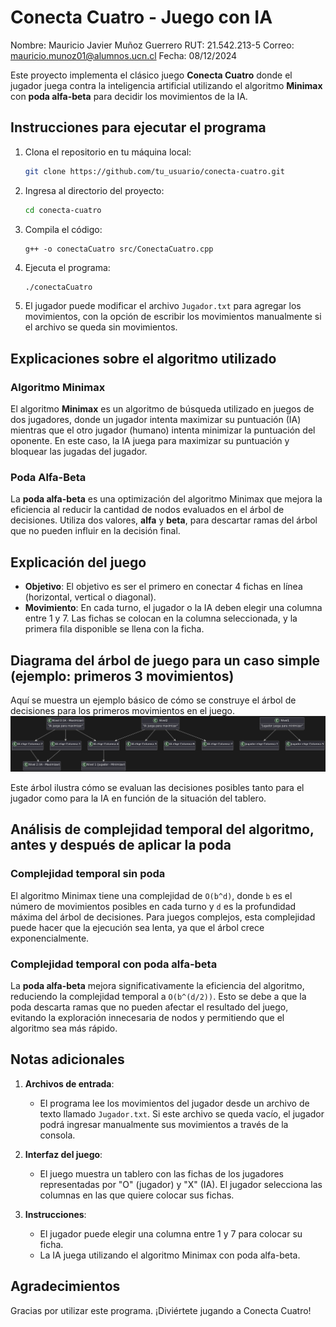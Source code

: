 # Conecta Cuatro - Juego con IA
Nombre: Mauricio Javier Muñoz Guerrero
RUT: 21.542.213-5
Correo: mauricio.munoz01@alumnos.ucn.cl
Fecha: 08/12/2024

Este proyecto implementa el clásico juego **Conecta Cuatro** donde el jugador juega contra la inteligencia artificial utilizando el algoritmo **Minimax** con **poda alfa-beta** para decidir los movimientos de la IA.

## Instrucciones para ejecutar el programa

1. Clona el repositorio en tu máquina local:
    ```bash
    git clone https://github.com/tu_usuario/conecta-cuatro.git
    ```
2. Ingresa al directorio del proyecto:
    ```bash
    cd conecta-cuatro
    ```
3. Compila el código:
    ```bashC
    g++ -o conectaCuatro src/ConectaCuatro.cpp
    ```
4. Ejecuta el programa:
    ```bash
    ./conectaCuatro
    ```
5. El jugador puede modificar el archivo `Jugador.txt` para agregar los movimientos, con la opción de escribir los movimientos manualmente si el archivo se queda sin movimientos.

## Explicaciones sobre el algoritmo utilizado

### Algoritmo Minimax

El algoritmo **Minimax** es un algoritmo de búsqueda utilizado en juegos de dos jugadores, donde un jugador intenta maximizar su puntuación (IA) mientras que el otro jugador (humano) intenta minimizar la puntuación del oponente. En este caso, la IA juega para maximizar su puntuación y bloquear las jugadas del jugador.

### Poda Alfa-Beta

La **poda alfa-beta** es una optimización del algoritmo Minimax que mejora la eficiencia al reducir la cantidad de nodos evaluados en el árbol de decisiones. Utiliza dos valores, **alfa** y **beta**, para descartar ramas del árbol que no pueden influir en la decisión final.

## Explicación del juego

- **Objetivo**: El objetivo es ser el primero en conectar 4 fichas en línea (horizontal, vertical o diagonal).
- **Movimiento**: En cada turno, el jugador o la IA deben elegir una columna entre 1 y 7. Las fichas se colocan en la columna seleccionada, y la primera fila disponible se llena con la ficha.

## Diagrama del árbol de juego para un caso simple (ejemplo: primeros 3 movimientos)

Aquí se muestra un ejemplo básico de cómo se construye el árbol de decisiones para los primeros movimientos en el juego.
![Diagrama de árbol con primeros movimientos](Arbol_Codigo.png)

Este árbol ilustra cómo se evaluan las decisiones posibles tanto para el jugador como para la IA en función de la situación del tablero.

## Análisis de complejidad temporal del algoritmo, antes y después de aplicar la poda

### Complejidad temporal sin poda

El algoritmo Minimax tiene una complejidad de `O(b^d)`, donde `b` es el número de movimientos posibles en cada turno y `d` es la profundidad máxima del árbol de decisiones. Para juegos complejos, esta complejidad puede hacer que la ejecución sea lenta, ya que el árbol crece exponencialmente.

### Complejidad temporal con poda alfa-beta

La **poda alfa-beta** mejora significativamente la eficiencia del algoritmo, reduciendo la complejidad temporal a `O(b^(d/2))`. Esto se debe a que la poda descarta ramas que no pueden afectar el resultado del juego, evitando la exploración innecesaria de nodos y permitiendo que el algoritmo sea más rápido.

## Notas adicionales

1. **Archivos de entrada**:
   - El programa lee los movimientos del jugador desde un archivo de texto llamado `Jugador.txt`. Si este archivo se queda vacío, el jugador podrá ingresar manualmente sus movimientos a través de la consola.
2. **Interfaz del juego**:
   - El juego muestra un tablero con las fichas de los jugadores representadas por "O" (jugador) y "X" (IA). El jugador selecciona las columnas en las que quiere colocar sus fichas.
   
3. **Instrucciones**:
   - El jugador puede elegir una columna entre 1 y 7 para colocar su ficha.
   - La IA juega utilizando el algoritmo Minimax con poda alfa-beta.

## Agradecimientos

Gracias por utilizar este programa. ¡Diviértete jugando a Conecta Cuatro!


